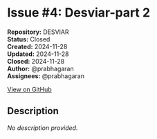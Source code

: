 # Issue #4: Desviar-part 2

**Repository:** DESVIAR  
**Status:** Closed  
**Created:** 2024-11-28  
**Updated:** 2024-11-28  
**Closed:** 2024-11-28  
**Author:** @prabhagaran  
**Assignees:** @prabhagaran  

[View on GitHub](https://github.com/Simtestlab/DESVIAR/issues/4)

## Description

*No description provided.*